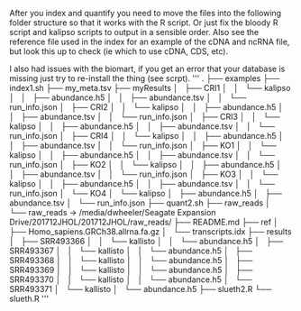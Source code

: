 After you index and quantify you need to move the files into the following
folder structure so that it works with the R script. Or just fix the bloody R
script and kalipso scripts to output in a sensible order. Also see the
reference file used in the index for an example of the cDNA and ncRNA file, but
look this up to check (ie which to use cDNA, CDS, etc).

I also had issues with the biomart, if you get an error that your database is
missing just try to re-install the thing (see scrpt).
'''
.
├── examples
├── index1.sh
├── my_meta.tsv
├── myResults
│   ├── CRI1
│   │   └── kalipso
│   │       ├── abundance.h5
│   │       ├── abundance.tsv
│   │       └── run_info.json
│   ├── CRI2
│   │   └── kalipso
│   │       ├── abundance.h5
│   │       ├── abundance.tsv
│   │       └── run_info.json
│   ├── CRI3
│   │   └── kalipso
│   │       ├── abundance.h5
│   │       ├── abundance.tsv
│   │       └── run_info.json
│   ├── CRI4
│   │   └── kalipso
│   │       ├── abundance.h5
│   │       ├── abundance.tsv
│   │       └── run_info.json
│   ├── KO1
│   │   └── kalipso
│   │       ├── abundance.h5
│   │       ├── abundance.tsv
│   │       └── run_info.json
│   ├── KO2
│   │   └── kalipso
│   │       ├── abundance.h5
│   │       ├── abundance.tsv
│   │       └── run_info.json
│   ├── KO3
│   │   └── kalipso
│   │       ├── abundance.h5
│   │       ├── abundance.tsv
│   │       └── run_info.json
│   └── KO4
│       └── kalipso
│           ├── abundance.h5
│           ├── abundance.tsv
│           └── run_info.json
├── quant2.sh
├── raw_reads
│   └── raw_reads -> /media/dwheeler/Seagate Expansion Drive/201712JHOL/201712JHOL/raw_reads/
├── README.md
├── ref
│   ├── Homo_sapiens.GRCh38.allrna.fa.gz
│   └── transcripts.idx
├── results
│   ├── SRR493366
│   │   └── kallisto
│   │       └── abundance.h5
│   ├── SRR493367
│   │   └── kallisto
│   │       └── abundance.h5
│   ├── SRR493368
│   │   └── kallisto
│   │       └── abundance.h5
│   ├── SRR493369
│   │   └── kallisto
│   │       └── abundance.h5
│   ├── SRR493370
│   │   └── kallisto
│   │       └── abundance.h5
│   └── SRR493371
│       └── kallisto
│           └── abundance.h5
├── slueth2.R
└── slueth.R
'''
